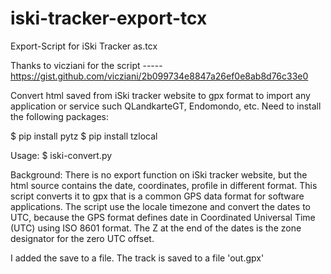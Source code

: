 # iski-tracker-export-tcx
Export-Script for iSki Tracker as.tcx

Thanks to vicziani for the script ----- https://gist.github.com/vicziani/2b099734e8847a26ef0e8ab8d76c33e0

Convert html saved from iSki tracker website to gpx format to import any application or service such QLandkarteGT, Endomondo, etc. 
Need to install the following packages: 

$ pip install pytz 
$ pip install tzlocal 

Usage: $ iski-convert.py 

Background: There is no export function on iSki tracker website, but the html source contains the date, coordinates, profile 
in different format. This script converts it to gpx that is a common GPS data format for software applications. 
The script use the locale timezone and convert the dates to UTC, because the GPS format defines date in Coordinated Universal Time (UTC) 
using ISO 8601 format. The Z at the end of the dates is the zone designator for the zero UTC offset.

I added the save to a file. The track is saved to a file 'out.gpx'
